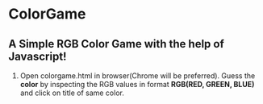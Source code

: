 # ColorGame


## A Simple RGB Color Game with the help of Javascript!


1) Open colorgame.html in browser(Chrome will be preferred).
  Guess the **color** by inspecting the RGB values in format **RGB(RED, GREEN, BLUE)** and click on title of same color.
